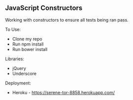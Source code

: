 ## JavaScript Constructors

Working with constructors to ensure all tests being ran pass.

To Use:
* Clone my repo
* Run npm install
* Run bower install

Libraries:
* jQuery
* Underscore

Deployment:
* Heroku - https://serene-tor-8858.herokuapp.com/
